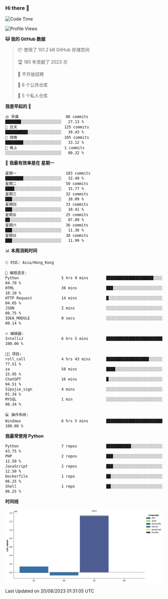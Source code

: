 ### Hi there 👋

<!--
**Mrzqd/Mrzqd** is a ✨ _special_ ✨ repository because its `README.md` (this file) appears on your GitHub profile.

Here are some ideas to get you started:

- 🔭 I’m currently working on ...
- 🌱 I’m currently learning ...
- 👯 I’m looking to collaborate on ...
- 🤔 I’m looking for help with ...
- 💬 Ask me about ...
- 📫 How to reach me: ...
- 😄 Pronouns: ...
- ⚡ Fun fact: ...
-->
<!--START_SECTION:waka-->
![Code Time](http://img.shields.io/badge/Code%20Time-126%20hrs%2019%20mins-blue)

![Profile Views](http://img.shields.io/badge/%E4%B8%AA%E4%BA%BA%E8%B5%84%E6%96%99%E8%A7%82%E7%9C%8B%E6%AC%A1%E6%95%B0-1-blue)

**🐱 我的 GitHub 数据** 

> 📦  使用了 101.2 kB GitHub 存储空间 
 > 
> 🏆 185 年贡献了 2023 次
 > 
> 🚫 不开放招聘
 > 
> 📜 6 个公共仓库 
 > 
> 🔑 5 个私人仓库 
 > 
**我是早起的 🐤** 

```text
🌞 早晨                     86 commits          ███████░░░░░░░░░░░░░░░░░░   27.13 % 
🌆 白天                     125 commits         ██████████░░░░░░░░░░░░░░░   39.43 % 
🌃 傍晚                     105 commits         ████████░░░░░░░░░░░░░░░░░   33.12 % 
🌙 晚上                     1 commits           ░░░░░░░░░░░░░░░░░░░░░░░░░   00.32 % 
```
📅 **我最有效率是在 星期一** 

```text
星期一                      103 commits         ████████░░░░░░░░░░░░░░░░░   32.49 % 
星期二                      50 commits          ████░░░░░░░░░░░░░░░░░░░░░   15.77 % 
星期三                      32 commits          ███░░░░░░░░░░░░░░░░░░░░░░   10.09 % 
星期四                      33 commits          ███░░░░░░░░░░░░░░░░░░░░░░   10.41 % 
星期五                      25 commits          ██░░░░░░░░░░░░░░░░░░░░░░░   07.89 % 
星期六                      36 commits          ███░░░░░░░░░░░░░░░░░░░░░░   11.36 % 
星期日                      38 commits          ███░░░░░░░░░░░░░░░░░░░░░░   11.99 % 
```


📊 **本周消耗时间** 

```text
🕑︎ 时区: Asia/Hong_Kong

💬 编程语言: 
Python                   5 hrs 9 mins        █████████████████████░░░░   84.70 % 
HTML                     36 mins             ███░░░░░░░░░░░░░░░░░░░░░░   10.10 % 
HTTP Request             14 mins             █░░░░░░░░░░░░░░░░░░░░░░░░   04.05 % 
JSON                     2 mins              ░░░░░░░░░░░░░░░░░░░░░░░░░   00.75 % 
IDEA_MODULE              0 secs              ░░░░░░░░░░░░░░░░░░░░░░░░░   00.14 % 

🔥 编辑器: 
IntelliJ                 6 hrs 5 mins        █████████████████████████   100.00 % 

🐱‍💻 项目: 
roll_call                4 hrs 43 mins       ███████████████████░░░░░░   77.51 % 
za                       58 mins             ████░░░░░░░░░░░░░░░░░░░░░   15.95 % 
ChatGPT                  16 mins             █░░░░░░░░░░░░░░░░░░░░░░░░   04.51 % 
52pojie_sign             4 mins              ░░░░░░░░░░░░░░░░░░░░░░░░░   01.34 % 
MYSQL                    1 min               ░░░░░░░░░░░░░░░░░░░░░░░░░   00.34 % 

💻 操作系统: 
Windows                  6 hrs 5 mins        █████████████████████████   100.00 % 
```

**我最常使用 Python** 

```text
Python                   7 repos             ███████████░░░░░░░░░░░░░░   43.75 % 
PHP                      2 repos             ███░░░░░░░░░░░░░░░░░░░░░░   12.50 % 
JavaScript               2 repos             ███░░░░░░░░░░░░░░░░░░░░░░   12.50 % 
Dockerfile               1 repo              ██░░░░░░░░░░░░░░░░░░░░░░░   06.25 % 
Shell                    1 repo              ██░░░░░░░░░░░░░░░░░░░░░░░   06.25 % 
```



**时间线**

![Lines of Code chart](https://raw.githubusercontent.com/Mrzqd/Mrzqd/main/assets/bar_graph.png)


 Last Updated on 20/08/2023 01:31:05 UTC
<!--END_SECTION:waka-->

